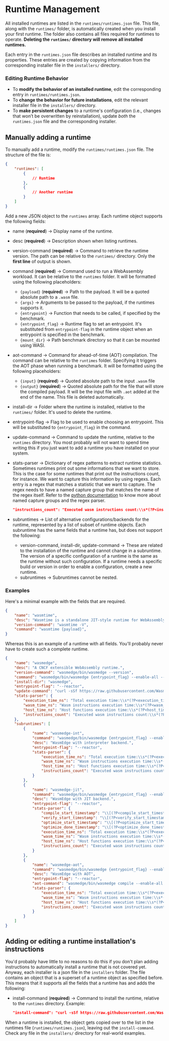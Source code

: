 # Runtime Management

All installed runtimes are listed in the `runtimes/runtimes.json` file. This file, along with the `runtimes/` folder, is automatically created when you install your first runtime. The folder also contains all files required for runtimes to operate. **Deleting the `runtimes/` directory will remove all installed runtimes.**

Each entry in the `runtimes.json` file describes an installed runtime and its properties. These entries are created by copying information from the corresponding installer file in the `installers/` directory.

### Editing Runtime Behavior

- To **modify the behavior of an installed runtime**, edit the corresponding entry in `runtimes/runtimes.json`.
- To **change the behavior for future installations**, edit the relevant installer file in the `installers/` directory.
- To **make persistent changes** to a runtime's configuration (i.e., changes that won’t be overwritten by reinstallation), update *both* the `runtimes.json` file and the corresponding installer.

## Manually adding a runtime

To manually add a runtime, modify the `runtimes/runtimes.json` file. The structure of the file is:

```json
{
	"runtimes": [
		{
			// Runtime
		},
		{
			// Another runtime
		}
	]
}
```

Add a new JSON object to the `runtimes` array. Each runtime object supports the following fields:

- name (**required**) → Display name of the runtime.

- desc (**required**) → Description shown when listing runtimes.

- version-command (**required**) → Command to retrieve the runtime version. The path can be relative to the `runtimes/` directory. Only the **first line** of output is shown.

- command (**required**) → Command used to run a WebAssembly workload. It can be relative to the `runtimes` folder. It will be formatted using the following placeholders:

  - `{payload}` (**required**) → Path to the payload. It will be a quoted absolute path to a `.wasm` file.
  - `{args}` → Arguments to be passed to the payload, if the runtimes supports it.
  - `{entrypoint}` → Function that needs to be called, if specified by the benchmark.
  - `{entrypoint_flag}` → Runtime flag to set an entrypoint. It's substituted from  `entrypoint-flag` in the runtime object when an entrypoint is specified in the benchmark.
  - `{mount_dir}` → Path benchmark directory so that it can be mounted using WASI.

- aot-command → Command for ahead-of-time (AOT) compilation. The command can be relative to the `runtimes` folder. Specifying it triggers the AOT phase when running a benchmark. It will be formatted using the following placeholders:

  - `{input}` (**required**) → Quoted absolute path to the input `.wasm` file
  - `{output}` (**required**) → Quoted absolute path for the file that will store the compiled payload. It will be the input file with `.aot` added at the end of the name. This file is deleted automatically.

- install-dir  → Folder where the runtime is installed, relative to the `runtimes/` folder. It's used to delete the runtime.

- entrypoint-flag → Flag to be used to enable choosing an entrypoint. This will be substituted to `{entrypoint_flag}` in the command.

- update-command → Command to update the runtime, relative to the `runtimes` directory. You most probably will not want to spend time writing this if you just want to add a runtime you have installed on your system.

- stats-parser → Dictionary of regex patterns to extract runtime statistics. Sometimes runtimes print out some informations that we want to store. This is the case for some runtimes that print out the instructions count, for instance. We want to capture this information by using regexs. Each entry is a regex that matches a statistic that we want to capture. The regex needs to have a named capture group that matches the name of the regex itself. Refer to the [python documentation](https://docs.python.org/3/library/re.html) to know more about named capture groups and the regex parser.
  ```json
  "instructions_count": "Executed wasm instructions count:\\s*(?P<instructions_count>[0-9]+)"
  ```

- subruntimes → List of alternative configurations/backends for the runtime, represented by a list of subset of runtime objects. Each subruntime has the same fields that a runtime has, but does not support the following:

  - version-command, install-dir, update-command → These are related to the installation of the runtime and cannot change in a subruntime. The version of a specific configuration of a runtime is the same as the runtime without such configuration. If a runtime needs a specific build or version in order to enable a configuration, create a new runtime.
  - subruntimes → Subruntimes cannot be nested.

### Examples

Here's a minimal example with the fields that are required.

```json
{
	"name": "wasmtime",
	"desc": "Wasmtime is a standalone JIT-style runtime for WebAssembly",
	"version-command": "wasmtime -V",
	"command": "wasmtime {payload}",
}
```

Whereas this is an example of a runtime with all fields. You'll probably never have to create such a complete runtime.

```json
{
	"name": "wasmedge",
	"desc": "A CNCF extensible WebAssembly runtime.",
	"version-command": "wasmedge/bin/wasmedge --version",
	"command": "wasmedge/bin/wasmedge {entrypoint_flag} --enable-all --enable-all-statistics --dir {mount_dir} {payload} {entrypoint} {args}",
	"install-dir": "wasmedge",
	"entrypoint-flag": "--reactor",
	"update-command": "curl -sSf https://raw.githubusercontent.com/WasmEdge/WasmEdge/master/utils/install.sh | bash -s -- -p wasmedge",
	"stats-parser": {
		"execution_time_ns": "Total execution time:\\s*(?P<execution_time_ns>[0-9]+)\\s*ns",
		"wasm_time_ns": "Wasm instructions execution time:\\s*(?P<wasm_time_ns>[0-9]+)\\s*ns",
		"host_time_ns": "Host functions execution time:\\s*(?P<host_time_ns>[0-9]+)\\s*ns",
		"instructions_count": "Executed wasm instructions count:\\s*(?P<instructions_count>[0-9]+)"
	},
	"subruntimes": [
		{
			"name": "wasmedge-int",
			"command": "wasmedge/bin/wasmedge {entrypoint_flag} --enable-all --enable-all-statistics --force-interpreter --dir {mount_dir} {payload} {entrypoint} {args}",
			"desc": "WasmEdge with interpreter backend.",
			"entrypoint-flag": "--reactor",
			"stats-parser": {
				"execution_time_ns": "Total execution time:\\s*(?P<execution_time_ns>[0-9]+)\\s*ns",
				"wasm_time_ns": "Wasm instructions execution time:\\s*(?P<wasm_time_ns>[0-9]+)\\s*ns",
				"host_time_ns": "Host functions execution time:\\s*(?P<host_time_ns>[0-9]+)\\s*ns",
				"instructions_count": "Executed wasm instructions count:\\s*(?P<instructions_count>[0-9]+)"
			}
		},
		{
			"name": "wasmedge-jit",
			"command": "wasmedge/bin/wasmedge {entrypoint_flag} --enable-all --enable-all-statistics --enable-jit --dir {mount_dir} {payload} {entrypoint} {args}",
			"desc": "WasmEdge with JIT backend.",
			"entrypoint-flag": "--reactor",
			"stats-parser": {
				"compile_start_timestamp": "\\[(?P<compile_start_timestamp>[0-9\\-:.\\s]+)\\]\\s*\\[info\\]\\s*compile start",
				"verify_start_timestamp": "\\[(?P<verify_start_timestamp>[0-9\\-:.\\s]+)\\]\\s*\\[info\\]\\s*verify start",
				"optimize_start_timestamp": "\\[(?P<optimize_start_timestamp>[0-9\\-:.\\s]+)\\]\\s*\\[info\\]\\s*optimize start",
				"optimize_done_timestamp": "\\[(?P<optimize_done_timestamp>[0-9\\-:.\\s]+)\\]\\s*\\[info\\]\\s*optimize done",
				"execution_time_ns": "Total execution time:\\s*(?P<execution_time_ns>[0-9]+)\\s*ns",
				"wasm_time_ns": "Wasm instructions execution time:\\s*(?P<wasm_time_ns>[0-9]+)\\s*ns",
				"host_time_ns": "Host functions execution time:\\s*(?P<host_time_ns>[0-9]+)\\s*ns",
				"instructions_count": "Executed wasm instructions count:\\s*(?P<instructions_count>[0-9]+)"
			}
		},
		{
			"name": "wasmedge-aot",
			"command": "wasmedge/bin/wasmedge {entrypoint_flag} --enable-all --enable-all-statistics --dir {mount_dir} {payload} {entrypoint} {args}",
			"desc": "WasmEdge with AOT",
			"entrypoint-flag": "--reactor",
			"aot-command": "wasmedge/bin/wasmedge compile --enable-all {input} {output}",
			"stats-parser": {
				"execution_time_ns": "Total execution time:\\s*(?P<execution_time_ns>[0-9]+)\\s*ns",
				"wasm_time_ns": "Wasm instructions execution time:\\s*(?P<wasm_time_ns>[0-9]+)\\s*ns",
				"host_time_ns": "Host functions execution time:\\s*(?P<host_time_ns>[0-9]+)\\s*ns",
				"instructions_count": "Executed wasm instructions count:\\s*(?P<instructions_count>[0-9]+)"
			}
		}
	]
}
```



## Adding or editing a runtime installation's instructions

You'd probably have little to no reasons to do this if you don't plan adding instructions to automatically install a runtime that is not covered yet. Anyway, each installer is a json file in the `installers` folder. The file contains an object that is a superset of a runtime object as specified before. This means that it supports all the fields that a runtime has and adds the following:

- install-command (**required**) → Command to install the runtime, relative to the `runtimes` directory. Example:
  ```json
  "install-command": "curl -sSf https://raw.githubusercontent.com/WasmEdge/WasmEdge/master/utils/install.sh | bash -s -- -p wasmedge",
  ```

When a runtime is installed, the object gets copied over to the list in the runtimes file (`runtimes/runtimes.json`), leaving out the `install-command`. Check any file in the `installers/` directory for real-world examples.
